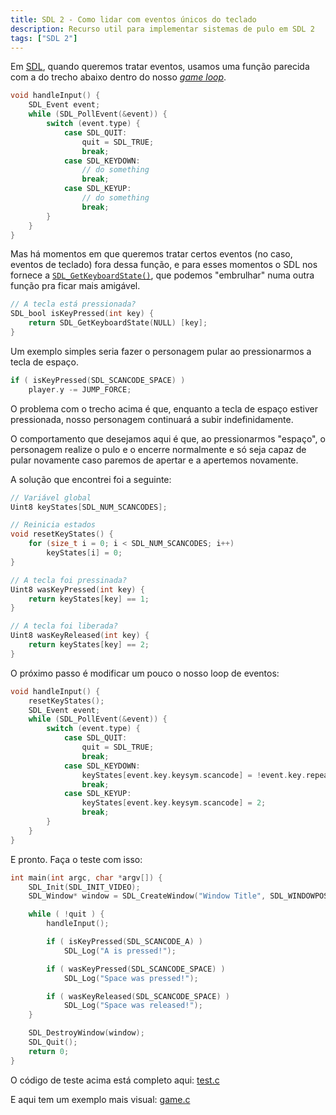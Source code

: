 ```yaml
---
title: SDL 2 - Como lidar com eventos únicos do teclado
description: Recurso util para implementar sistemas de pulo em SDL 2
tags: ["SDL 2"]
---
```


Em [SDL](https://www.libsdl.org/), quando queremos tratar eventos, usamos uma função parecida com a do trecho abaixo dentro do nosso [_game loop_](https://en.wikipedia.org/wiki/Game_programming#Game_structure).

```c
void handleInput() {
    SDL_Event event;
    while (SDL_PollEvent(&event)) {
        switch (event.type) {
            case SDL_QUIT:
                quit = SDL_TRUE;
                break;
            case SDL_KEYDOWN:
                // do something
                break;
            case SDL_KEYUP:
                // do something
                break;
        }
    }
}
```

Mas há momentos em que queremos tratar certos eventos (no caso, eventos de teclado) fora dessa função, e para esses momentos o SDL nos fornece a [`SDL_GetKeyboardState()`](https://wiki.libsdl.org/SDL_GetKeyboardState), que podemos "embrulhar" numa outra função pra ficar mais amigável.

```c
// A tecla está pressionada?
SDL_bool isKeyPressed(int key) {
    return SDL_GetKeyboardState(NULL) [key];
}
```

Um exemplo simples seria fazer o personagem pular ao pressionarmos a tecla de espaço.

```c
if ( isKeyPressed(SDL_SCANCODE_SPACE) )
    player.y -= JUMP_FORCE;
```

O problema com o trecho acima é que, enquanto a tecla de espaço estiver pressionada, nosso personagem continuará a subir indefinidamente.

O comportamento que desejamos aqui é que, ao pressionarmos "espaço", o personagem realize o pulo e o encerre normalmente e só seja capaz de pular novamente caso paremos de apertar e a apertemos novamente.

A solução que encontrei foi a seguinte:

```c
// Variável global
Uint8 keyStates[SDL_NUM_SCANCODES];

// Reinicia estados
void resetKeyStates() {
    for (size_t i = 0; i < SDL_NUM_SCANCODES; i++)
        keyStates[i] = 0;
}

// A tecla foi pressinada?
Uint8 wasKeyPressed(int key) {
    return keyStates[key] == 1;
}

// A tecla foi liberada?
Uint8 wasKeyReleased(int key) {
    return keyStates[key] == 2;
}
```

O próximo passo é modificar um pouco o nosso loop de eventos:

```c
void handleInput() {
    resetKeyStates();
    SDL_Event event;
    while (SDL_PollEvent(&event)) {
        switch (event.type) {
            case SDL_QUIT:
                quit = SDL_TRUE;
                break;
            case SDL_KEYDOWN:
                keyStates[event.key.keysym.scancode] = !event.key.repeat;
                break;
            case SDL_KEYUP:
                keyStates[event.key.keysym.scancode] = 2;
                break;
        }
    }
}
```

E pronto. Faça o teste com isso:

```c
int main(int argc, char *argv[]) {
    SDL_Init(SDL_INIT_VIDEO);
    SDL_Window* window = SDL_CreateWindow("Window Title", SDL_WINDOWPOS_CENTERED, SDL_WINDOWPOS_CENTERED, 640, 480, 0);

    while ( !quit ) {
        handleInput();

        if ( isKeyPressed(SDL_SCANCODE_A) )
            SDL_Log("A is pressed!");

        if ( wasKeyPressed(SDL_SCANCODE_SPACE) )
            SDL_Log("Space was pressed!");

        if ( wasKeyReleased(SDL_SCANCODE_SPACE) )
            SDL_Log("Space was released!");
    }

    SDL_DestroyWindow(window);
    SDL_Quit();
    return 0;
}
```

O código de teste acima está completo aqui: [test.c](https://gist.github.com/wldomiciano/26ca464b697e61d6bc85f2b07026631e)

E aqui tem um exemplo mais visual: [game.c](https://gist.github.com/wldomiciano/533f83bd399409ef723beff401fa22f2)
